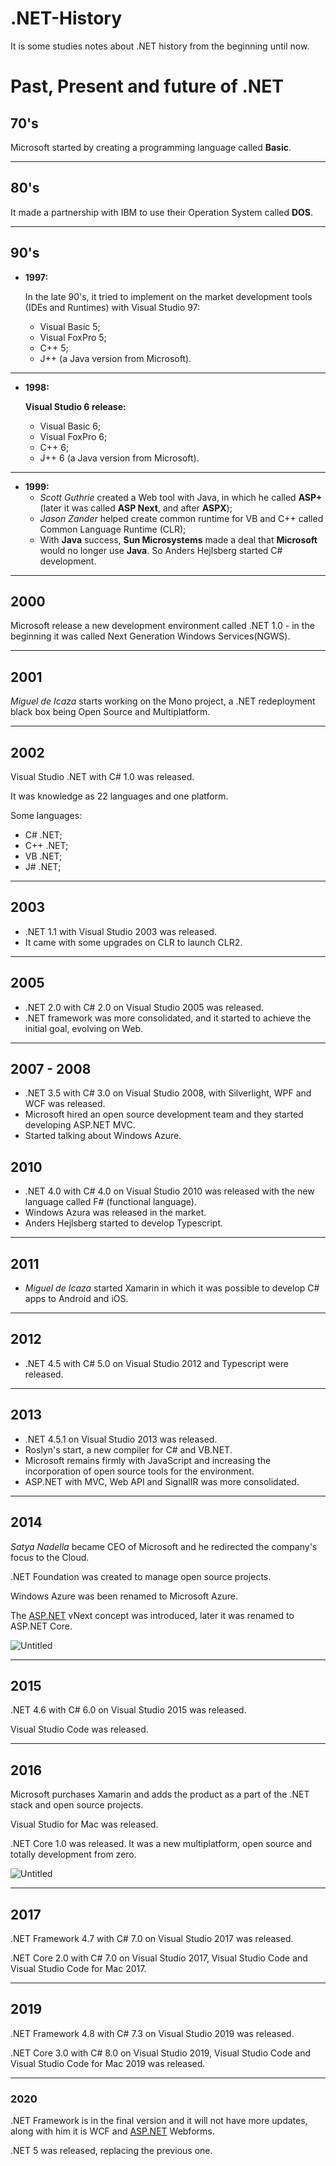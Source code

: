 # .NET-History
It is some studies notes about .NET history from the beginning until now.

# Past, Present and future of .NET

## 70's

Microsoft started by creating a programming language called **Basic**.

---

## 80's

It made a partnership with IBM to use their Operation System called **DOS**.

---

## 90's

- **1997:**

    In the late 90's, it tried to implement on the market development tools (IDEs and Runtimes) with Visual Studio 97: 

    - Visual Basic 5;
    - Visual FoxPro 5;
    - C++ 5;
    - J++ (a Java version from Microsoft).

---

- **1998:**

    **Visual Studio 6 release:**

    - Visual Basic 6;
    - Visual FoxPro 6;
    - C++ 6;
    - J++ 6 (a Java version from Microsoft).

---

- **1999:**
    - *Scott Guthrie* created a Web tool with Java, in which he called **ASP+** (later it was called **ASP Next**, and after **ASPX**);
    - *Jason Zander* helped create common runtime for VB and C++ called Common Language Runtime (CLR);
    - With **Java** success, **Sun Microsystems** made a deal that **Microsoft** would no longer use **Java**. So Anders Hejlsberg started C# development.

---

## 20**00**

Microsoft release a new development environment called .NET 1.0 - in the beginning it was called Next Generation Windows Services(NGWS).

---

## 2001

*Miguel de Icaza* starts working on the Mono project, a .NET redeployment black box being Open Source and Multiplatform.

---

## 2002

Visual Studio .NET with C# 1.0 was released.

It was knowledge as 22 languages and one platform.

Some languages:

- C# .NET;
- C++ .NET;
- VB .NET;
- J# .NET;

---

## 2003

- .NET 1.1 with Visual Studio 2003 was released.
- It came with some upgrades on CLR to launch CLR2.

---

## 2005

- .NET 2.0 with C# 2.0 on Visual Studio 2005 was released.
- .NET framework was more consolidated, and it started to achieve the initial goal, evolving on Web.

---

## 2007 - 2008

- .NET 3.5 with C# 3.0 on Visual Studio 2008, with Silverlight, WPF and WCF was released.
- Microsoft hired an open source development team and they started developing ASP.NET [](http://asp.NET)MVC.
- Started talking about Windows Azure.

## 2010

- .NET 4.0 with C# 4.0 on Visual Studio 2010 was released with the new language called F# (functional language).
- Windows Azura was released in the market.
- Anders Hejlsberg started to develop Typescript.

---

## 2011

- *Miguel de Icaza* started Xamarin in which it was possible to develop C# apps to Android and iOS.

---

## 2012

- .NET 4.5 with C# 5.0 on Visual Studio 2012 and Typescript were released.

---

## 2013

- .NET 4.5.1 on Visual Studio 2013 was released.
- Roslyn's start, a new compiler for C# and VB.NET.
- Microsoft remains firmly with JavaScript and increasing the incorporation of open source tools for the environment.
- ASP.NET with MVC, Web API and SignalIR was more consolidated.

---

## 2014

*Satya Nadella* became CEO of Microsoft and he redirected the company's focus to the Cloud.

.NET Foundation was created to manage open source projects.

Windows Azure was been renamed to Microsoft Azure.

The [ASP.NET](http://asp.NET) vNext concept was introduced, later it was renamed to ASP.NET Core.

![Untitled](.NET-History/Untitled1.png)

---

## 2015

.NET 4.6 with C# 6.0 on Visual Studio 2015 was released.

Visual Studio Code was released.

---

## 2016

Microsoft purchases Xamarin and adds the product as a part of the .NET stack and open source projects.

Visual Studio for Mac was released.

.NET Core 1.0 was released. It was a new multiplatform, open source and totally development from zero.

![Untitled](NET%20History%20c6c3eb2ee5d94c048ba57ba85d7a748b/Untitled%201.png)

---

## 2017

.NET Framework 4.7 with C# 7.0 on Visual Studio 2017 was released.

.NET Core 2.0 with C# 7.0 on Visual Studio 2017, Visual Studio Code and Visual Studio Code for Mac 2017.

---

## 2019

.NET Framework 4.8 with C# 7.3 on Visual Studio 2019 was released.

.NET Core 3.0 with C# 8.0 on Visual Studio 2019, Visual Studio Code and Visual Studio Code for Mac 2019 was released.

---

### 2020

.NET Framework is in the final version and it will not have more updates, along with him it is WCF and [ASP.NET](http://asp.NET) Webforms.

.NET 5 was released, replacing the previous one.
